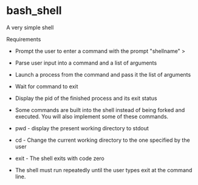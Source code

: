 # bash_shell
A very simple shell

Requirements
* Prompt the user to enter a command with the prompt "shellname" >
* Parse user input into a command and a list of arguments
* Launch a process from the command and pass it the list of arguments
* Wait for command to exit
* Display the pid of the finished process and its exit status
* Some commands are built into the shell instead of being forked and executed. You will also implement some of these commands.

* pwd - display the present working directory to stdout
* cd - Change the current working directory to the one specified by the user
* exit - The shell exits with code zero
* The shell must run repeatedly until the user types exit at the command line.

